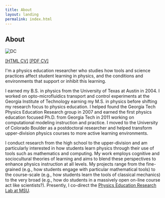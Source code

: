 ```yaml
---
title: About
layout: landing
permalink: index.html
---
```


## About

![DC](../img/dc.png)

[[HTML CV]](../cv/) [[PDF CV]](../docs/MDC_CV.pdf)

I'm a physics education researcher who studies how tools and science
practices affect student learning in physics, and the conditions and
environments that support or inhibit this learning.

I earned my B.S. in physics from the University of Texas at Austin in 2004. I worked on opto-microfluidics transport and control experiments
at the Georgia Institute of Technology earning my M.S. in physics before
shifting my research focus to physics education. I helped found the
Georgia Tech Physics Education Research group in 2007 and earned the
first physics education focused Ph.D. from Georgia Tech in 2011 working
on computational modeling instruction and practice. I moved to the
University of Colorado Boulder as a postdoctoral researcher and helped
transform upper-division physics courses to more active learning
environments.

I conduct research from the high school to the upper-division and am
particularly interested in how students learn physics through their use
of tools such as mathematics and computing. My work employs cognitive
and sociocultural theories of learning and aims to blend these
perspectives to enhance physics instruction at all levels. My projects
range from the fine-grained (e.g., how students engage with particular
mathematical tools) to the course-scale (e.g., how students learn the
tools of classical mechanics) to the very broad (e.g., how do students
in a massively open on-line course act like scientists?). Presently, I
co-direct the [Physics Education Research Lab at
MSU](http://perl.natsci.msu.edu).

